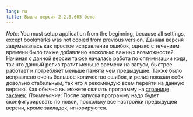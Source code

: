 ```yaml
---
lang: ru
title: Вышла версия 2.2.5.605 бета
--- 
```

*Note*: You must setup application from the beginning, because all settings, except bookmarks was not copied from previous version.
Данная версия задумывалась как простое исправление ошибок, однако с течением времени было также добавлено несколько важных возможностей. Начиная с данной версии также началась работа по оптимизации кода, так что данный релиз тратит меньше времени на запуск, быстрее работает и потребляет меньше памяти чем предыдущие. Также было исправлено очень большое количество ошибок, и релиз показал себя довольно стабильным, так что я рекомендую всем перейти на данную версию. Как обычно вы можете скачать программу на [странице закачек](/ru/downloads).
*Примечание*: После запуска программу надо будет сконфигурировать по новой, поскольку все настройки предыдущей версии, кроме закладок, игнорируются.

